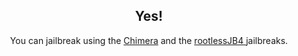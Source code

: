 <center>
<h2>Yes!</h2>
You can jailbreak using the <a href="https://chimera.sh">Chimera</a> and the <a href="https://github.com/brandonplank/rootlessjb4/">rootlessJB4 </a>jailbreaks.
</center>
